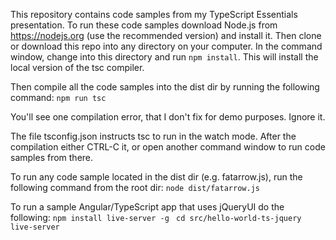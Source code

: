 This repository contains code samples from my TypeScript Essentials presentation. To run these code samples download Node.js from https://nodejs.org (use the recommended version) and install it. Then clone or download this repo into any directory on your computer. In the command window, change into this directory and run ```npm install```. This will install the local version of the tsc compiler.

Then compile all the code samples into the dist dir by running the following command:
```npm run tsc```

You'll see one compilation error, that I don't fix for demo purposes. Ignore it.

The file tsconfig.json instructs tsc to run in the watch mode. After the compilation either CTRL-C it, or open another command window to run code samples from there.

To run any code sample located in the dist dir (e.g. fatarrow.js), run the following command from the root dir:
```node dist/fatarrow.js```

To run a sample Angular/TypeScript app that uses jQueryUI do the following:
  ```npm install live-server -g ```
  ```cd src/hello-world-ts-jquery ```
  ```live-server```




